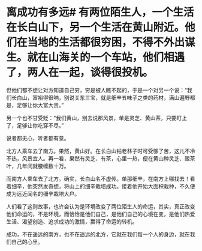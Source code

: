 # 离成功有多远# 有两位陌生人，一个生活在长白山下，另一个生活在黄山附近。他们在当地的生活都很穷困，不得不外出谋生。就在山海关的一个车站，他们相遇了，两人在一起，谈得很投机。

但他们都不想让对方知道自己穷，穷是被人瞧不起的，于是一个对另一个说：“我们长白山，富裕得很呐，别说关东三宝，就是细辛五味子之类的药材，满山遍野都是，足够让你大富大贵。”

另一个也不甘受贬：“我们黄山，别去说那风景，单是灵芝、黄山茶，只要盯上了，足够让你吃穿不尽。”

说者都无心，听者都有意。

北方人乘车去了南方。果然，黄山好。在长白山钻老林子时可受够了苦，这儿不冷不热，风景宜人。再一看，果然有灵芝、有茶，心里一热，便在黄山种灵芝、贩茶叶，几年间就腰缠数十万。

而南方人乘车去了北方。确实，长白山名不虚传。单那细辛，在南方上哪找去！看着细辛，他突然发奇想，将山上的细辛栽培成功。接着他开始大面积栽种，不久便成为远近闻名的细辛栽培大户。

人们看了这则故事，也许会认为是环境改变了两位陌生人的命运，其实，真正改变他们命运的，不是环境，而恰恰是他们自己，是他们自己的心境在变，是他们热爱生活、渴望创造、追求成功的激情，赢得了命运的转机。

成功，不在遥远的南方，也不在遥远的北方，它就在我们每一个人的身边，就在我们自己的心里。
  